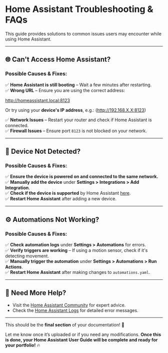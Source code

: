 # Home Assistant Troubleshooting & FAQs  

This guide provides solutions to common issues users may encounter while using Home Assistant.  

---

## 🌐 Can't Access Home Assistant?  

### **Possible Causes & Fixes:**  
✅ **Home Assistant is still booting** – Wait a few minutes after restarting.  
✅ **Wrong URL** – Ensure you are using the correct address:  

http://homeassistant.local:8123

Or try using your **device's IP address**, e.g.: (http://192.168.X.X:8123)

✅ **Network Issues** – Restart your router and check if Home Assistant is connected.  
✅ **Firewall Issues** – Ensure port `8123` is not blocked on your network.  

---

## 🔌 Device Not Detected?  

### **Possible Causes & Fixes:**  
✅ **Ensure the device is powered on and connected to the same network.**  
✅ **Manually add the device** under **Settings > Integrations > Add Integration**.  
✅ **Check if the device is supported** by Home Assistant [here](https://www.home-assistant.io/integrations/).  
✅ **Restart Home Assistant** after adding a new device.  

---

## ⚙️ Automations Not Working?  

### **Possible Causes & Fixes:**  
✅ **Check automation logs** under **Settings > Automations** for errors.  
✅ **Verify triggers are working** – If using a motion sensor, check if it's detecting movement.  
✅ **Manually trigger the automation** under **Settings > Automations > Run Actions**.  
✅ **Restart Home Assistant** after making changes to `automations.yaml`.  

---

## 🎯 Need More Help?  

- Visit the [Home Assistant Community](https://community.home-assistant.io/) for expert advice.  
- Check the [Home Assistant Logs](https://www.home-assistant.io/docs/faq/debugging/) for detailed error messages.  

---

This should be the **final section** of your documentation! 🚀  

Let me know once it’s uploaded or if you need any modifications. **Once this is done, your Home Assistant User Guide will be complete and ready for your portfolio!** 🔥

